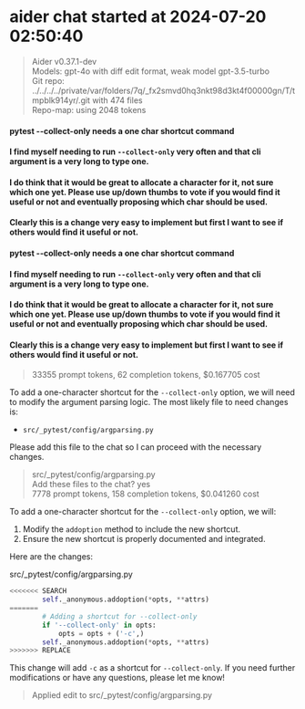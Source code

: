 
# aider chat started at 2024-07-20 02:50:40

> Aider v0.37.1-dev  
> Models: gpt-4o with diff edit format, weak model gpt-3.5-turbo  
> Git repo: ../../../../private/var/folders/7q/_fx2smvd0hq3nkt98d3kt4f00000gn/T/tmpblk914yr/.git with 474 files  
> Repo-map: using 2048 tokens  

#### pytest --collect-only needs a one char shortcut command  
#### I find myself needing to run `--collect-only` very often and that cli argument is a very long to type one.   
####   
#### I do think that it would be great to allocate a character for it, not sure which one yet. Please use up/down thumbs to vote if you would find it useful or not and eventually proposing which char should be used.   
####   
#### Clearly this is a change very easy to implement but first I want to see if others would find it useful or not.  
#### pytest --collect-only needs a one char shortcut command  
#### I find myself needing to run `--collect-only` very often and that cli argument is a very long to type one.   
####   
#### I do think that it would be great to allocate a character for it, not sure which one yet. Please use up/down thumbs to vote if you would find it useful or not and eventually proposing which char should be used.   
####   
#### Clearly this is a change very easy to implement but first I want to see if others would find it useful or not.  
> 33355 prompt tokens, 62 completion tokens, $0.167705 cost  

To add a one-character shortcut for the `--collect-only` option, we will need to modify the argument parsing logic. The most likely file to need changes is:

- `src/_pytest/config/argparsing.py`

Please add this file to the chat so I can proceed with the necessary changes.

> src/_pytest/config/argparsing.py  
> Add these files to the chat? yes  
> 7778 prompt tokens, 158 completion tokens, $0.041260 cost  

To add a one-character shortcut for the `--collect-only` option, we will:

1. Modify the `addoption` method to include the new shortcut.
2. Ensure the new shortcut is properly documented and integrated.

Here are the changes:

src/_pytest/config/argparsing.py
```python
<<<<<<< SEARCH
        self._anonymous.addoption(*opts, **attrs)
=======
        # Adding a shortcut for --collect-only
        if '--collect-only' in opts:
            opts = opts + ('-c',)
        self._anonymous.addoption(*opts, **attrs)
>>>>>>> REPLACE
```

This change will add `-c` as a shortcut for `--collect-only`. If you need further modifications or have any questions, please let me know!

> Applied edit to src/_pytest/config/argparsing.py  

